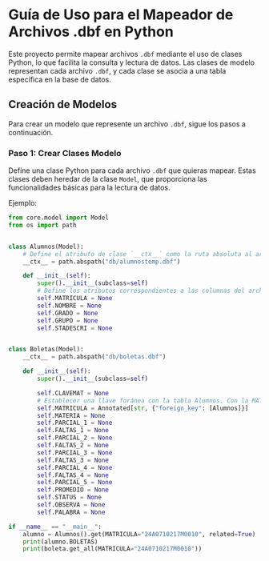 # Guía de Uso para el Mapeador de Archivos .dbf en Python

Este proyecto permite mapear archivos `.dbf` mediante el uso de clases Python, lo que facilita la consulta y lectura de datos. Las clases de modelo representan cada archivo `.dbf`, y cada clase se asocia a una tabla específica en la base de datos.

## Creación de Modelos

Para crear un modelo que represente un archivo `.dbf`, sigue los pasos a continuación.

### Paso 1: Crear Clases Modelo

Define una clase Python para cada archivo `.dbf` que quieras mapear. Estas clases deben heredar de la clase `Model`, que proporciona las funcionalidades básicas para la lectura de datos.

Ejemplo:
```python
from core.model import Model
from os import path


class Alumnos(Model):
    # Define el atributo de clase `__ctx__` como la ruta absoluta al archivo .dbf
    __ctx__ = path.abspath("db/alumnostemp.dbf")

    def __init__(self):
        super().__init__(subclass=self)
        # Define los atributos correspondientes a las columnas del archivo .dbf
        self.MATRICULA = None
        self.NOMBRE = None
        self.GRADO = None
        self.GRUPO = None
        self.STADESCRI = None


class Boletas(Model):
    __ctx__ = path.abspath("db/boletas.dbf")

    def __init__(self):
        super().__init__(subclass=self)

        self.CLAVEMAT = None
        # Establecer una llave foránea con la tabla Alumnos. Con la MATRICULA
        self.MATRICULA = Annotated[str, {"foreign_key": [Alumnos]}]
        self.MATERIA = None
        self.PARCIAL_1 = None
        self.FALTAS_1 = None
        self.PARCIAL_2 = None
        self.FALTAS_2 = None
        self.PARCIAL_3 = None
        self.FALTAS_3 = None
        self.PARCIAL_4 = None
        self.FALTAS_4 = None
        self.PARCIAL_5 = None
        self.PROMEDIO = None
        self.STATUS = None
        self.OBSERVA = None
        self.PALABRA = None

if __name__ == "__main__":
    alumno = Alumnos().get(MATRICULA="24A0710217M0010", related=True)
    print(alumno.BOLETAS)
    print(boleta.get_all(MATRICULA="24A0710217M0010"))
